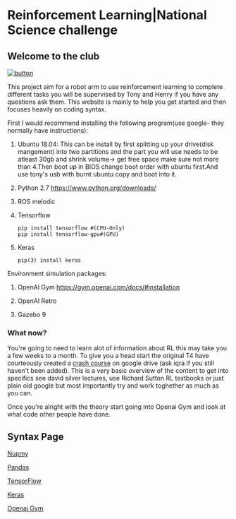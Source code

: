 # Reinforcement Learning|National Science challenge
## Welcome to the club

[![button](http://www.presentationpro.com/images/product/medium/slide/PPP_CGENE_LT3_Presentation-PowerPoint-Slide-Graphic_Push_Button_Up.jpg)](https://mattermost.com)

This project aim for a robot arm to use reinforcement learning to complete different tasks you will be supervised by Tony and Henry if you have any questions ask them.
This website is mainly to help you get started and then focuses heavily on coding syntax.

First I would recommend installing the following program(use google- they normally have instructions):

1) Ubuntu 18.04:
  This can be install by first splitting up your drive(disk mangement) into two partitions and the part you will use needs to     be atleast 30gb and shrink volume-> get free space make sure not more than 4.Then boot up in BIOS change boot order with       ubuntu first.And use tony's usb with burnt ubuntu copy and boot into it.
  
2) Python 2.7 
  https://www.python.org/downloads/
  
3) ROS melodic
  
4) Tensorflow 
   ```
   pip install tensorflow #(CPU-Only)
   pip install tensorflow-gpu#(GPU)
   ```
   
5) Keras 
   ```
   pip(3) install keras
   ```
  
  Environment simulation packages: 
  
1) OpenAI Gym
   https://gym.openai.com/docs/#installation
   
2) OpenAI Retro

3) Gazebo 9


### What now?


You're going to need to learn alot of information about RL this may take you a few weeks to a month. To give you a head start the original T4 have courteously created a [crash course](https://docs.google.com/document/d/1oEgA6sQ3rnjD5_PAaoQr82SLLGShSPphN1z3ZhTIRGc/edit) on google drive (ask iqra if you still haven't been added). This is a very basic overview of the content to get into specifics see david silver lectures, use Richard Sutton RL textbooks or just plain old google but most importantly try and work toghether as much as you can. 

Once you're alright with the theory start going into Openai Gym and look at what code other people have done.

## Syntax Page

[Nupmy](./Numpy.md)

[Pandas](./Pandas.md)

[TensorFlow](./Tensorflow.md)

[Keras](./Keras.md)

[Openai Gym](./Gym.md)

